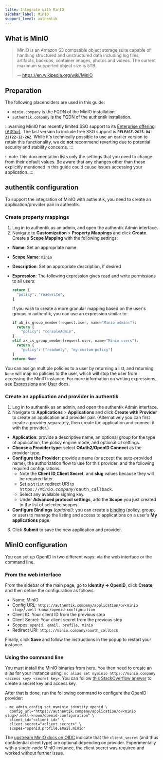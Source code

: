 ```yaml
---
title: Integrate with MinIO
sidebar_label: MinIO
support_level: authentik
---
```


## What is MinIO

> MinIO is an Amazon S3 compatible object storage suite capable of handling structured and unstructured data including log files, artifacts, backups, container images, photos and videos. The current maximum supported object size is 5TB.
>
> -- https://en.wikipedia.org/wiki/MinIO

## Preparation

The following placeholders are used in this guide:

- `minio.company` is the FQDN of the MinIO installation.
- `authentik.company` is the FQDN of the authentik installation.

:::warning
MinIO has recently limited SSO support to its [Enterprise offering (AIStor)](https://min.io/pricing). The last version to include free SSO support is **`RELEASE.2025-04-22T22-12-26Z`**. While it's technically possible to use an earlier version to retain this functionality, we do **not** recommend reverting due to potential security and stability concerns.
:::

:::note
This documentation lists only the settings that you need to change from their default values. Be aware that any changes other than those explicitly mentioned in this guide could cause issues accessing your application.
:::

## authentik configuration

To support the integration of MinIO with authentik, you need to create an application/provider pair in authentik.

### Create property mappings

1. Log in to authentik as an admin, and open the authentik Admin interface.
2. Navigate to **Customization** > **Property Mappings** and click **Create**. Create a **Scope Mapping** with the following settings:

- **Name**: Set an appropriate name
- **Scope Name**: `minio`
- **Description**: Set an appropriate description, if desired
- **Expression**:
  The following expression gives read and write permissions to all users:

    ```python
    return {
      "policy": "readwrite",
    }
    ```

    If you wish to create a more granular mapping based on the user's groups in authentik, you can use an expression similar to:

    ```python
    if ak_is_group_member(request.user, name="Minio admins"):
      return {
        "policy": "consoleAdmin",
    }
    elif ak_is_group_member(request.user, name="Minio users"):
      return {
        "policy": ["readonly", "my-custom-policy"]
    }
    return None
    ```

You can assign multiple policies to a user by returning a list, and returning `None` will map no policies to the user, which will stop the user from accessing the MinIO instance. For more information on writing expressions, see [Expressions](/docs/add-secure-apps/providers/property-mappings/expression) and [User](/docs/users-sources/user/user_ref#object-properties) docs.

### Create an application and provider in authentik

1. Log in to authentik as an admin, and open the authentik Admin interface.
2. Navigate to **Applications** > **Applications** and click **Create with Provider** to create an application and provider pair. (Alternatively you can first create a provider separately, then create the application and connect it with the provider.)

- **Application**: provide a descriptive name, an optional group for the type of application, the policy engine mode, and optional UI settings.
- **Choose a Provider type**: select **OAuth2/OpenID Connect** as the provider type.
- **Configure the Provider**: provide a name (or accept the auto-provided name), the authorization flow to use for this provider, and the following required configurations.
    - Note the **Client ID**,**Client Secret**, and **slug** values because they will be required later.
    - Set a `Strict` redirect URI to <kbd>https://<em>minio.company</em>/oauth_callback</kbd>.
    - Select any available signing key.
    - Under **Advanced protocol settings**, add the **Scope** you just created to the list of selected scopes.
- **Configure Bindings** _(optional)_: you can create a [binding](/docs/add-secure-apps/flows-stages/bindings/) (policy, group, or user) to manage the listing and access to applications on a user's **My applications** page.

3. Click **Submit** to save the new application and provider.

## MinIO configuration

You can set up OpenID in two different ways: via the web interface or the command line.

### From the web interface

From the sidebar of the main page, go to **Identity -> OpenID**, click **Create**, and then define the configuration as follows:

- Name: MinIO
- Config URL: `https://authentik.company/application/o/<minio slug>/.well-known/openid-configuration`
- Client ID: Your client ID from the previous step
- Client Secret: Your client secret from the previous step
- Scopes: `openid, email, profile, minio`
- Redirect URI: `https://minio.company/oauth_callback`

Finally, click **Save** and follow the instructions in the popup to restart your instance.

### Using the command line

You must install the MinIO binaries from [here](https://min.io/docs/minio/linux/reference/minio-mc.html). You then need to create an alias for your instance using: `mc alias set myminio https://minio.company <access key> <secret key>`. You can follow [this StackOverflow answer](https://stackoverflow.com/a/77645374) to create a secret key and access key.

After that is done, run the following command to configure the OpenID provider:

```
~ mc admin config set myminio identity_openid \
  config_url="https://authentik.company/application/o/<minio slug>/.well-known/openid-configuration" \
  client_id="<client id>" \
  client_secret="<client secret>" \
  scopes="openid,profile,email,minio"
```

The [upstream MinIO docs on OIDC](https://min.io/docs/minio/linux/reference/minio-mc-admin/mc-admin-config.html#openid-identity-management) indicate that the `client_secret` (and thus confidential client type) are optional depending on provider. Experimentally with a single-node MinIO instance, the client secret was required and worked without further issue.
